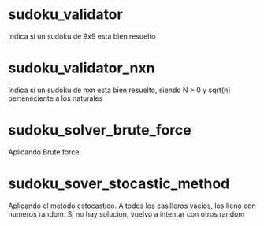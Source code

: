 # sudoku_validator

Indica si un sudoku de 9x9 esta bien resuelto

# sudoku_validator_nxn

Indica si un sudoku de nxn esta bien resuelto, siendo N > 0 y sqrt(n) perteneciente a los naturales

# sudoku_solver_brute_force

Aplicando Brute force

# sudoku_sover_stocastic_method

Aplicando el metodo estocastico. A todos los casilleros vacios, los lleno con numeros random. Si no hay solucion, vuelvo a intentar con otros random